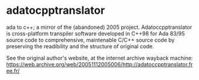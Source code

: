 # adatocpptranslator
ada to c++; a mirror of the (abandoned) 2005 project. Adatoccpptranslator is cross-platform transpiler software developed in C++98 for Ada 83/95 source code to comprehensive, maintenable C/C++ source code by preserving the readibility and the structure of original code.

See the original author's website, at the internet archive wayback machine:
https://web.archive.org/web/20051112005006/http://adatoccpptranslator.free.fr/
